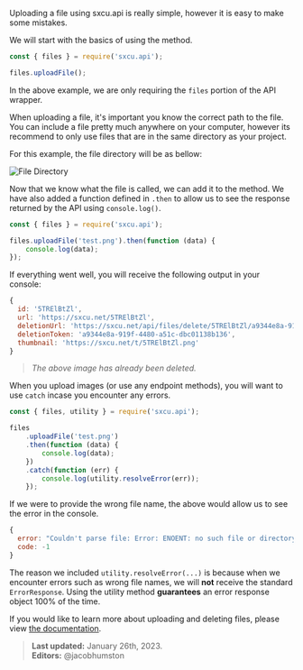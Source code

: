 Uploading a file using sxcu.api is really simple, however it is easy to make some mistakes.

We will start with the basics of using the method.

```js
const { files } = require('sxcu.api');

files.uploadFile();
```

In the above example, we are only requiring the `files` portion of the API wrapper.

When uploading a file, it's important you know the correct path to the file. You can include a file pretty much anywhere on your computer, however its recommend to only use files that are in the same directory as your project.

For this example, the file directory will be as bellow:

![File Directory](./images/file-dir.png)

Now that we know what the file is called, we can add it to the method. We have also added a function defined in `.then` to allow us to see the response returned by the API using `console.log()`.

```js
const { files } = require('sxcu.api');

files.uploadFile('test.png').then(function (data) {
    console.log(data);
});
```

If everything went well, you will receive the following output in your console:

```js
{
  id: '5TRElBtZl',
  url: 'https://sxcu.net/5TRElBtZl',
  deletionUrl: 'https://sxcu.net/api/files/delete/5TRElBtZl/a9344e8a-919f-4480-a51c-dbc01138b136',
  deletionToken: 'a9344e8a-919f-4480-a51c-dbc01138b136',
  thumbnail: 'https://sxcu.net/t/5TRElBtZl.png'
}
```

> _The above image has already been deleted._

When you upload images (or use any endpoint methods), you will want to use `catch` incase you encounter any errors.

```js
const { files, utility } = require('sxcu.api');

files
    .uploadFile('test.png')
    .then(function (data) {
        console.log(data);
    })
    .catch(function (err) {
        console.log(utility.resolveError(err));
    });
```

If we were to provide the wrong file name, the above would allow us to see the error in the console.

```js
{
  error: "Couldn't parse file: Error: ENOENT: no such file or directory, open 'not-a-test.png'",
  code: -1
}
```

The reason we included `utility.resolveError(...)` is because when we encounter errors such as wrong file names, we will **not** receive the standard `ErrorResponse`. Using the utility method **guarantees** an error response object 100% of the time.

If you would like to learn more about uploading and deleting files, please view [the documentation](https://lovely-experiences.github.io/sxcu.api/Files.html).

> **Last updated:** January 26th, 2023.<br>**Editors:** @jacobhumston

